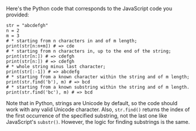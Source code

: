 Here's the Python code that corresponds to the JavaScript code you provided:
```
str = "abcdefgh"
n = 2
m = 3
# * starting from n characters in and of m length;
print(str[n:n+m]) # => cde
# * starting from n characters in, up to the end of the string;
print(str[n:]) # => cdefgh
print(str[n:]) # => cdefgh
# * whole string minus last character;
print(str[:-1]) # => abcdefg
# * starting from a known character within the string and of m length;
print(str.find('b'), m) # => bcd
# * starting from a known substring within the string and of m length. 
print(str.find('bc'), m) # => bcd
```
Note that in Python, strings are Unicode by default, so the code should work with any valid Unicode character. Also, `str.find()` returns the index of the first occurrence of the specified substring, not the last one like JavaScript's `substr()`. However, the logic for finding substrings is the same.

